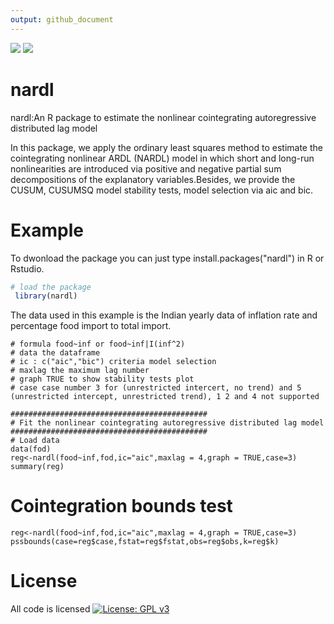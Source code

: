 ```yaml
---
output: github_document
---
```

[![](http://www.r-pkg.org/badges/version/nardl)]()
[![](http://cranlogs.r-pkg.org/badges/nardl)](http://cran.rstudio.com/web/packages/nardl/index.html)
# nardl
nardl:An R package to estimate the nonlinear cointegrating autoregressive distributed lag model

In this package, we apply the ordinary least squares method to estimate the cointegrating nonlinear ARDL (NARDL) model in which short and long-run nonlinearities are introduced via positive and negative partial sum decompositions of the explanatory variables.Besides, we provide the CUSUM, CUSUMSQ model stability tests, model selection via aic and bic.

# Example 
 To dwonload the package you can just type install.packages("nardl") in R or Rstudio.
 
```R
# load the package 
 library(nardl)
```
The data used in this example is the Indian yearly data of inflation rate and percentage food import to total import.
```{r}
# formula food~inf or food~inf|I(inf^2)
# data the dataframe
# ic : c("aic","bic") criteria model selection
# maxlag the maximum lag number
# graph TRUE to show stability tests plot
# case case number 3 for (unrestricted intercert, no trend) and 5 (unrestricted intercept, unrestricted trend), 1 2 and 4 not supported

############################################
# Fit the nonlinear cointegrating autoregressive distributed lag model
############################################
# Load data
data(fod)
reg<-nardl(food~inf,fod,ic="aic",maxlag = 4,graph = TRUE,case=3)
summary(reg)

```
# Cointegration bounds test
```{r}
reg<-nardl(food~inf,fod,ic="aic",maxlag = 4,graph = TRUE,case=3)
pssbounds(case=reg$case,fstat=reg$fstat,obs=reg$obs,k=reg$k)
```

# License
All code is licensed [![License: GPL v3](https://img.shields.io/badge/License-GPL%20v3-blue.svg)](https://www.gnu.org/licenses/gpl-3.0)
